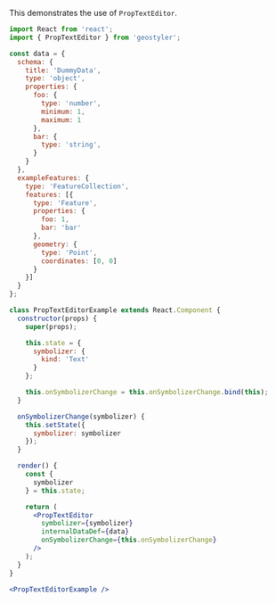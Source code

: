 <!--
 * Released under the BSD 2-Clause License
 *
 * Copyright © 2018-present, terrestris GmbH & Co. KG and GeoStyler contributors
 * All rights reserved.
 *
 * Redistribution and use in source and binary forms, with or without
 * modification, are permitted provided that the following conditions are met:
 *
 * * Redistributions of source code must retain the above copyright notice,
 *   this list of conditions and the following disclaimer.
 *
 * * Redistributions in binary form must reproduce the above copyright notice,
 *   this list of conditions and the following disclaimer in the documentation
 *   and/or other materials provided with the distribution.
 *
 * THIS SOFTWARE IS PROVIDED BY THE COPYRIGHT HOLDERS AND CONTRIBUTORS "AS IS"
 * AND ANY EXPRESS OR IMPLIED WARRANTIES, INCLUDING, BUT NOT LIMITED TO, THE
 * IMPLIED WARRANTIES OF MERCHANTABILITY AND FITNESS FOR A PARTICULAR PURPOSE
 * ARE DISCLAIMED. IN NO EVENT SHALL THE COPYRIGHT HOLDER OR CONTRIBUTORS BE
 * LIABLE FOR ANY DIRECT, INDIRECT, INCIDENTAL, SPECIAL, EXEMPLARY, OR
 * CONSEQUENTIAL DAMAGES (INCLUDING, BUT NOT LIMITED TO, PROCUREMENT OF
 * SUBSTITUTE GOODS OR SERVICES; LOSS OF USE, DATA, OR PROFITS; OR BUSINESS
 * INTERRUPTION) HOWEVER CAUSED AND ON ANY THEORY OF LIABILITY, WHETHER IN
 * CONTRACT, STRICT LIABILITY, OR TORT (INCLUDING NEGLIGENCE OR OTHERWISE)
 * ARISING IN ANY WAY OUT OF THE USE OF THIS SOFTWARE, EVEN IF ADVISED OF THE
 * POSSIBILITY OF SUCH DAMAGE.
 *
-->

This demonstrates the use of `PropTextEditor`.

```jsx
import React from 'react';
import { PropTextEditor } from 'geostyler';

const data = {
  schema: {
    title: 'DummyData',
    type: 'object',
    properties: {
      foo: {
        type: 'number',
        minimum: 1,
        maximum: 1
      },
      bar: {
        type: 'string',
      }
    }
  },
  exampleFeatures: {
    type: 'FeatureCollection',
    features: [{
      type: 'Feature',
      properties: {
        foo: 1,
        bar: 'bar'
      },
      geometry: {
        type: 'Point',
        coordinates: [0, 0]
      }
    }]
  }
};

class PropTextEditorExample extends React.Component {
  constructor(props) {
    super(props);

    this.state = {
      symbolizer: {
        kind: 'Text'
      }
    };

    this.onSymbolizerChange = this.onSymbolizerChange.bind(this);
  }

  onSymbolizerChange(symbolizer) {
    this.setState({
      symbolizer: symbolizer
    });
  }

  render() {
    const {
      symbolizer
    } = this.state;

    return (
      <PropTextEditor
        symbolizer={symbolizer}
        internalDataDef={data}
        onSymbolizerChange={this.onSymbolizerChange}
      />
    );
  }
}

<PropTextEditorExample />
```

